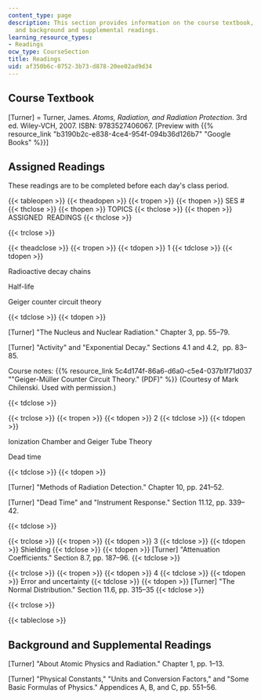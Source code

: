 ```yaml
---
content_type: page
description: This section provides information on the course textbook, assigned readings,
  and background and supplemental readings.
learning_resource_types:
- Readings
ocw_type: CourseSection
title: Readings
uid: af350b6c-0752-3b73-d878-20ee02ad9d34
---
```


Course Textbook
---------------

\[Turner\] = Turner, James. _Atoms, Radiation, and Radiation Protection_. 3rd ed. Wiley-VCH, 2007. ISBN: 9783527406067. \[Preview with {{% resource_link "b3190b2c-e838-4ce4-954f-094b36d126b7" "Google Books" %}}\]

Assigned Readings
-----------------

These readings are to be completed before each day's class period.

{{< tableopen >}}
{{< theadopen >}}
{{< tropen >}}
{{< thopen >}}
SES #
{{< thclose >}}
{{< thopen >}}
TOPICS
{{< thclose >}}
{{< thopen >}}
ASSIGNED  READINGS
{{< thclose >}}

{{< trclose >}}

{{< theadclose >}}
{{< tropen >}}
{{< tdopen >}}
1
{{< tdclose >}}
{{< tdopen >}}


Radioactive decay chains

Half-life

Geiger counter circuit theory


{{< tdclose >}}
{{< tdopen >}}


\[Turner\] "The Nucleus and Nuclear Radiation." Chapter 3, pp. 55–79.

\[Turner\] "Activity" and "Exponential Decay." Sections 4.1 and 4.2,  pp. 83–85.

Course notes: {{% resource_link 5c4d174f-86a6-d6a0-c5e4-037b1f71d037 "\"Geiger-Müller Counter Circuit Theory.\" (PDF)" %}} (Courtesy of Mark Chilenski. Used with permission.)


{{< tdclose >}}

{{< trclose >}}
{{< tropen >}}
{{< tdopen >}}
2
{{< tdclose >}}
{{< tdopen >}}


Ionization Chamber and Geiger Tube Theory

Dead time


{{< tdclose >}}
{{< tdopen >}}


\[Turner\] "Methods of Radiation Detection." Chapter 10, pp. 241–52.

\[Turner\] "Dead Time" and "Instrument Response." Section 11.12, pp. 339–42.


{{< tdclose >}}

{{< trclose >}}
{{< tropen >}}
{{< tdopen >}}
3
{{< tdclose >}}
{{< tdopen >}}
Shielding
{{< tdclose >}}
{{< tdopen >}}
\[Turner\] "Attenuation Coefficients." Section 8.7, pp. 187–96.
{{< tdclose >}}

{{< trclose >}}
{{< tropen >}}
{{< tdopen >}}
4
{{< tdclose >}}
{{< tdopen >}}
Error and uncertainty
{{< tdclose >}}
{{< tdopen >}}
\[Turner\] "The Normal Distribution." Section 11.6, pp. 315–35
{{< tdclose >}}

{{< trclose >}}

{{< tableclose >}}

Background and Supplemental Readings
------------------------------------

\[Turner\] "About Atomic Physics and Radiation." Chapter 1, pp. 1–13.

\[Turner\] "Physical Constants," "Units and Conversion Factors," and "Some Basic Formulas of Physics." Appendices A, B, and C, pp. 551–56.